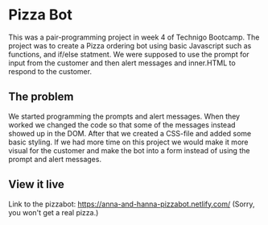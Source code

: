 # Pizza Bot
This was a pair-programming project in week 4 of Technigo Bootcamp. The project was to create a Pizza ordering bot using basic Javascript such as functions, and if/else statment. We were supposed to use the prompt for input from the customer and then alert messages and inner.HTML to respond to the customer.

## The problem
We started programming the prompts and alert messages. When they worked we changed the code so that some of the messages instead showed up in the DOM. After that we created a CSS-file and added some basic styling.
If we had more time on this project we would make it more visual for the customer and make the bot into a form instead of using the prompt and alert messages.

## View it live
Link to the pizzabot: https://anna-and-hanna-pizzabot.netlify.com/
(Sorry, you won't get a real pizza.)
